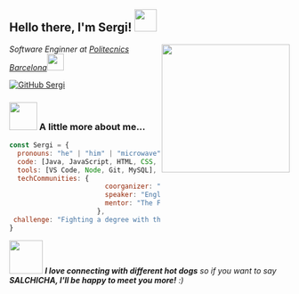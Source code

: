 <h2> Hello there, I'm Sergi! <img src="https://github.com/PerezSJ/PerezSJ.github.io/blob/master/Gifs/giphy.gif" width="40"></h2>
<img align='right' src="https://github.com/PerezSJ/PerezSJ.github.io/blob/master/Gifs/giphy2.gif" width="230">
<p><em>Software Enginner at <a href="https://politecnics.barcelona/">Politecnics Barcelona</a></a><img src="https://media.giphy.com/media/WUlplcMpOCEmTGBtBW/giphy.gif" width="30"> 
</em></p>

[![GitHub Sergi](https://img.shields.io/github/followers/PerezSJ?label=follow&style=social)](https://github.com/PerezSJ)


### <img src="https://github.com/PerezSJ/PerezSJ.github.io/blob/master/Gifs/giphy3.gif" width="50"> A little more about me...  

```javascript
const Sergi = {
  pronouns: "he" | "him" | "microwave",
  code: [Java, JavaScript, HTML, CSS, SQL, PHP],
  tools: [VS Code, Node, Git, MySQL],
  techCommunities: {
                        coorganizer: "FreakSmart",
                        speaker: "English de Barcelona",
                        mentor: "The Force"
                      },
 challenge: "Fighting a degree with the force of coding."
}
```

<img src="https://media.giphy.com/media/LnQjpWaON8nhr21vNW/giphy.gif" width="60"> <em><b>I love connecting with different hot dogs</b> so if you want to say <b>SALCHICHA, I'll be happy to meet you more!</b> :)</em>
